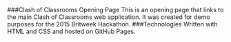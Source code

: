 ###Clash of Classrooms Opening Page
This is an opening page that links to the main Clash of Classrooms web application. It was created for demo purposes for the 2015 Britweek Hackathon.
###Technologies
Written with HTML and CSS and hosted on GitHub Pages.
